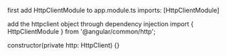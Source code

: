 first add HttpClientModule to app.module.ts
imports: [HttpClientModule]

add the httpclient object through dependency injection
import { HttpClientModule } from '@angular/common/http';

constructor(private http: HttpClient) {}
